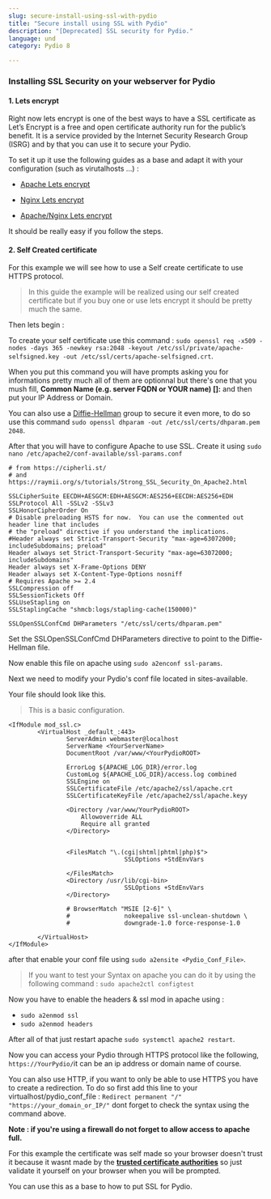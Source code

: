 ```yaml
---
slug: secure-install-using-ssl-with-pydio
title: "Secure install using SSL with Pydio"
description: "[Deprecated] SSL security for Pydio."
language: und
category: Pydio 8

---
```


### Installing SSL Security on your webserver for Pydio

#### 1. Lets encrypt
Right now lets encrypt is one of the best ways to have a SSL certificate as Let’s Encrypt is a free and open certificate authority run for the public’s benefit. It is a service provided by the Internet Security Research Group (ISRG) and by that you can use it to secure your Pydio.

To set it up it use the following guides as a base and adapt it with your configuration (such as virutalhosts ...) : 

- [Apache Lets encrypt](https://www.digitalocean.com/community/tutorials/how-to-secure-apache-with-let-s-encrypt-on-ubuntu-16-04)
- [Nginx Lets encrypt](https://www.digitalocean.com/community/tutorials/how-to-secure-nginx-with-let-s-encrypt-on-ubuntu-16-04)

- [Apache/Nginx Lets encrypt](https://www.vultr.com/docs/setup-letsencrypt-on-linux)

It should be really easy if you follow the steps.

#### 2. Self Created certificate
For this example we will see how to use a Self create certificate to use HTTPS protocol.

>In this guide the example will be realized using our self created certificate but if you buy one or use lets encrypt it should be pretty much the same.

Then lets begin : 

To create your self certificate use this command : `sudo openssl req -x509 -nodes -days 365 -newkey rsa:2048 -keyout /etc/ssl/private/apache-selfsigned.key -out /etc/ssl/certs/apache-selfsigned.crt`.

When you put this command you will have prompts asking you for informations pretty much all of them are optionnal but there's one that you mush fill,
**Common Name (e.g. server FQDN or YOUR name) []:** and then put your IP Address or Domain.

You can also use a [Diffie-Hellman](https://en.wikipedia.org/wiki/Diffie%E2%80%93Hellman_key_exchange) group to secure it even more, to do so use this command `sudo openssl dhparam -out /etc/ssl/certs/dhparam.pem 2048`.

After that you will have to configure Apache to use SSL.
Create it using `sudo nano /etc/apache2/conf-available/ssl-params.conf`

```
# from https://cipherli.st/
# and https://raymii.org/s/tutorials/Strong_SSL_Security_On_Apache2.html

SSLCipherSuite EECDH+AESGCM:EDH+AESGCM:AES256+EECDH:AES256+EDH
SSLProtocol All -SSLv2 -SSLv3
SSLHonorCipherOrder On
# Disable preloading HSTS for now.  You can use the commented out header line that includes
# the "preload" directive if you understand the implications.
#Header always set Strict-Transport-Security "max-age=63072000; includeSubdomains; preload"
Header always set Strict-Transport-Security "max-age=63072000; includeSubdomains"
Header always set X-Frame-Options DENY
Header always set X-Content-Type-Options nosniff
# Requires Apache >= 2.4
SSLCompression off 
SSLSessionTickets Off
SSLUseStapling on 
SSLStaplingCache "shmcb:logs/stapling-cache(150000)"

SSLOpenSSLConfCmd DHParameters "/etc/ssl/certs/dhparam.pem"
```

Set the SSLOpenSSLConfCmd DHParameters directive to point to the Diffie-Hellman file.

Now enable this file on apache using `sudo a2enconf ssl-params`.

Next we need to modify your Pydio's conf file located in sites-available.

Your file should look like this. 

>This is a basic configuration.

```
<IfModule mod_ssl.c>
        <VirtualHost _default_:443>
                ServerAdmin webmaster@localhost
                ServerName <YourServerName>
                DocumentRoot /var/www/<YourPydioROOT>

                ErrorLog ${APACHE_LOG_DIR}/error.log
                CustomLog ${APACHE_LOG_DIR}/access.log combined
                SSLEngine on
                SSLCertificateFile /etc/apache2/ssl/apache.crt
                SSLCertificateKeyFile /etc/apache2/ssl/apache.keyy

                <Directory /var/www/YourPydioROOT>
                    Allowoverride ALL
                    Require all granted
                </Directory>    
                
                
                <FilesMatch "\.(cgi|shtml|phtml|php)$">
                                SSLOptions +StdEnvVars
                
                </FilesMatch>
                <Directory /usr/lib/cgi-bin>
                                SSLOptions +StdEnvVars
                </Directory>

                # BrowserMatch "MSIE [2-6]" \
                #               nokeepalive ssl-unclean-shutdown \
                #               downgrade-1.0 force-response-1.0

        </VirtualHost>
</IfModule>
```
after that enable your conf file using `sudo a2ensite <Pydio_Conf_File>`.


> If you want to test your Syntax on apache you can do it by using the following command :
 `sudo apache2ctl configtest`

Now you have to enable the headers & ssl mod in apache using :
- `sudo a2enmod ssl`
- `sudo a2enmod headers`

After all of that just restart apache `sudo systemctl apache2 restart`.

Now you can access your Pydio through HTTPS protocol like the following,
`https://YourPydio/`it can be an ip address or domain name of course.

You can also use HTTP, if you want to only be able to use HTTPS you have to create a redirection.
To do so first add this line to your virtualhost/pydio_conf_file :
`Redirect permanent "/" "https://your_domain_or_IP/"`
dont forget to check the syntax using the command above.

**Note : if you're using a firewall do not forget to allow access to apache full.**

For this example the certificate was self made so your browser doesn't trust it because it wasnt made by the **[trusted certificate authorities](https://en.wikipedia.org/wiki/Certificate_authority)** so just validate it yourself on your browser when you will be prompted.

You can use this as a base to how to put SSL for Pydio.
